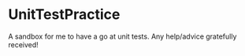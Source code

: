 # UnitTestPractice
A sandbox for me to have a go at unit tests. Any help/advice gratefully received!
